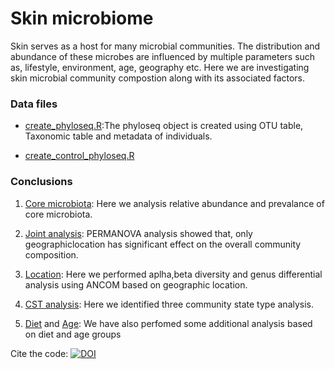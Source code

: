 # Skin microbiome
Skin serves as a host for many microbial communities. The distribution and abundance of these microbes 
are influenced by multiple parameters such as, lifestyle, environment, age, geography etc.
Here we are investigating skin microbial community compostion along with its associated factors. 

### Data files
* [create_phyloseq.R](create_phyloseq.R):The phyloseq object is created 
using OTU table, Taxonomic table and metadata of individuals.

* [create_control_phyloseq.R](create_control_phyloseq.R)

### Conclusions
1. [Core microbiota](output/core.md): Here we analysis relative abundance and prevalance of core microbiota.

2. [Joint analysis](jointanalysis.md): PERMANOVA analysis showed that, only geographiclocation 
has significant effect on the overall community composition.

3. [Location](location.md): Here we performed aplha,beta diversity and genus differential 
analysis using ANCOM based on geographic location.

4. [CST analysis](CSTAnalysis_SkinSamples.md): Here we identified three community state type analysis.

5. [Diet](diet.md) and [Age](age.md): We have also perfomed some 
additional analysis based on diet and age groups


Cite the code: [![DOI](https://sandbox.zenodo.org/badge/213624949.svg)](https://sandbox.zenodo.org/badge/latestdoi/213624949)
